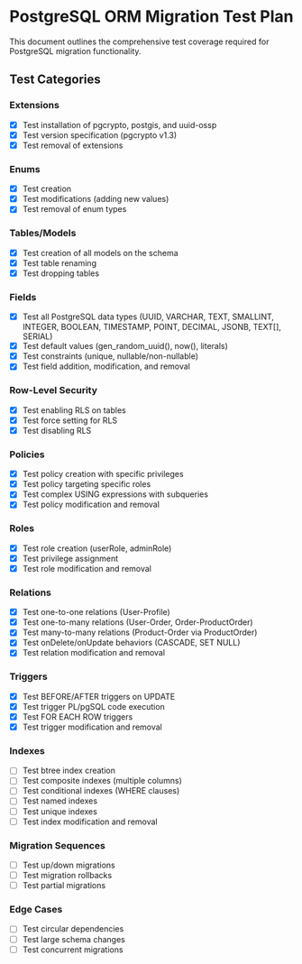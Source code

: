 # PostgreSQL ORM Migration Test Plan

This document outlines the comprehensive test coverage required for PostgreSQL migration functionality.

## Test Categories

### Extensions
- [x] Test installation of pgcrypto, postgis, and uuid-ossp
- [x] Test version specification (pgcrypto v1.3)
- [x] Test removal of extensions

### Enums
- [x] Test creation
- [x] Test modifications (adding new values)
- [x] Test removal of enum types

### Tables/Models
- [x] Test creation of all models on the schema
- [x] Test table renaming
- [x] Test dropping tables

### Fields
- [x] Test all PostgreSQL data types (UUID, VARCHAR, TEXT, SMALLINT, INTEGER, BOOLEAN, TIMESTAMP, POINT, DECIMAL, JSONB, TEXT[], SERIAL)
- [x] Test default values (gen_random_uuid(), now(), literals)
- [x] Test constraints (unique, nullable/non-nullable)
- [x] Test field addition, modification, and removal 

### Row-Level Security
- [x] Test enabling RLS on tables
- [x] Test force setting for RLS
- [x] Test disabling RLS

### Policies
- [x] Test policy creation with specific privileges
- [x] Test policy targeting specific roles
- [x] Test complex USING expressions with subqueries
- [x] Test policy modification and removal

### Roles
- [x] Test role creation (userRole, adminRole)
- [x] Test privilege assignment
- [x] Test role modification and removal

### Relations
- [x] Test one-to-one relations (User-Profile)
- [x] Test one-to-many relations (User-Order, Order-ProductOrder)
- [x] Test many-to-many relations (Product-Order via ProductOrder)
- [x] Test onDelete/onUpdate behaviors (CASCADE, SET NULL)
- [x] Test relation modification and removal

### Triggers
- [x] Test BEFORE/AFTER triggers on UPDATE
- [x] Test trigger PL/pgSQL code execution
- [x] Test FOR EACH ROW triggers
- [x] Test trigger modification and removal

### Indexes
- [ ] Test btree index creation
- [ ] Test composite indexes (multiple columns)
- [ ] Test conditional indexes (WHERE clauses)
- [ ] Test named indexes
- [ ] Test unique indexes
- [ ] Test index modification and removal

### Migration Sequences
- [ ] Test up/down migrations
- [ ] Test migration rollbacks
- [ ] Test partial migrations

### Edge Cases
- [ ] Test circular dependencies
- [ ] Test large schema changes
- [ ] Test concurrent migrations